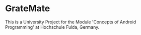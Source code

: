 # GrateMate

This is a University Project for the Module 'Concepts of Android Programming' at Hochschule Fulda, Germany.
